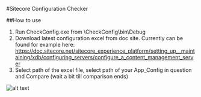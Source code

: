 #Sitecore Configuration Checker

##How to use

1. Run CheckConfig.exe from \CheckConfig\bin\Debug
2. Download latest configuration excel from doc site. Currently can be found for example here:
https://doc.sitecore.net/sitecore_experience_platform/setting_up__maintaining/xdb/configuring_servers/configure_a_content_management_server
3. Select path of the excel file, select path of your App_Config in question and Compare (wait a bit till comparison ends)

![alt text](http://content.screencast.com/users/katebutenko/folders/Jing/media/3a8ed264-ae8e-4e46-85e4-d6a315facae8/2016-06-27_1111.png "Screenshot:")


